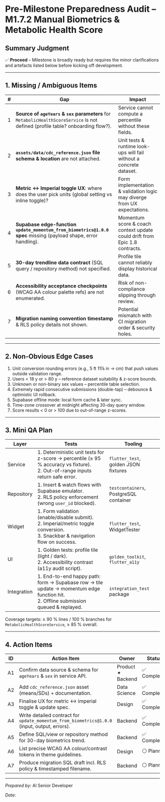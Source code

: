 # Pre-Milestone Preparedness Audit – M1.7.2 Manual Biometrics & Metabolic Health Score

## Summary Judgment

✅ **Proceed** – Milestone is broadly ready but requires the minor
clarifications and artefacts listed below before kicking off development.

---

## 1. Missing / Ambiguous Items

| # | Gap                                                                                                                             | Impact                                                                     |
| - | ------------------------------------------------------------------------------------------------------------------------------- | -------------------------------------------------------------------------- |
| 1 | **Source of `ageYears` & `sex` parameters** for `MetabolicHealthScoreService` is not defined (profile table? onboarding flow?). | Service cannot compute a percentile without these fields.                  |
| 2 | **`assets/data/cdc_reference.json` file schema & location** are not attached.                                                   | Unit tests & runtime look-ups will fail without a concrete dataset.        |
| 3 | **Metric ↔ Imperial toggle UX**: where does the user pick units (global setting vs inline toggle)?                              | Form implementation & validation logic may diverge from UX expectations.   |
| 4 | **Supabase edge-function `update_momentum_from_biometrics@1.0.0` spec** missing (payload shape, error handling).                | Momentum score & coach context update could drift from Epic 1.8 contracts. |
| 5 | **30-day trendline data contract** (SQL query / repository method) not specified.                                               | Profile tile cannot reliably display historical data.                      |
| 6 | **Accessibility acceptance checkpoints** (WCAG AA colour palette refs) are not enumerated.                                      | Risk of non-compliance slipping through review.                            |
| 7 | **Migration naming convention timestamp** & RLS policy details not shown.                                                       | Potential mismatch with CI migration order & security holes.               |

---

## 2. Non-Obvious Edge Cases

1. Unit conversion rounding errors (e.g., 5 ft 11⅞ in → cm) that push values
   outside validation range.
2. Users < 18 y or > 80 y – reference dataset suitability & z-score bounds.
3. Unknown or non-binary sex values – percentile table selection.
4. Extremely rapid consecutive submissions (double-tap) – debounce & optimistic
   UI rollback.
5. Supabase offline mode: local form cache & later sync.
6. Time-zone crossover at midnight affecting 30-day query window.
7. Score results < 0 or > 100 due to out-of-range z-scores.

---

## 3. Mini QA Plan

| Layer       | Tests                                                                                                                                 | Tooling                                |
| ----------- | ------------------------------------------------------------------------------------------------------------------------------------- | -------------------------------------- |
| Service     | 1. Deterministic unit tests for z-score → percentile (≥ 95 % accuracy vs fixture).<br>2. Out-of-range inputs return safe error.       | `flutter_test`, golden JSON fixtures   |
| Repository  | 1. Insert & watch flows with Supabase emulator.<br>2. RLS policy enforcement (wrong `user_id` blocked).                               | `testcontainers`, PostgreSQL container |
| Widget      | 1. Form validation (enable/disable submit).<br>2. Imperial/metric toggle conversion.<br>3. Snackbar & navigation flow on success.     | `flutter_test`, WidgetTester           |
| UI          | 1. Golden tests: profile tile (light / dark).<br>2. Accessibility contrast (a11y audit script).                                       | `golden_toolkit`, `flutter_a11y`       |
| Integration | 1. End-to-end happy path: form → Supabase row → tile update → momentum edge function hit.<br>2. Offline submission queued & replayed. | `integration_test` package             |

Coverage targets: ≥ 90 % lines / 100 % branches for
`MetabolicHealthScoreService`, ≥ 85 % overall.

---

## 4. Action Items

| ID | Action Item                                                                                  | Owner             | Status       |
| -- | -------------------------------------------------------------------------------------------- | ----------------- | ------------ |
| A1 | Confirm data source & schema for `ageYears` & `sex` in service API.                          | Product ✦ Backend | ✅ Completed |
| A2 | Add `cdc_reference.json` asset (means/SDs) + documentation.                                  | Data Science      | ✅ Completed |
| A3 | Finalise UX for metric ↔ imperial toggle & update spec.                                      | Design            | ✅ Completed |
| A4 | Write detailed contract for `update_momentum_from_biometrics@1.0.0` (input, output, errors). | Backend           | ✅ Completed |
| A5 | Define SQL/view or repository method for 30-day biometrics trend.                            | Backend           | ✅ Completed |
| A6 | List precise WCAG AA colour/contrast tokens in theme guidelines.                             | Design            | ⚪ Planned   |
| A7 | Produce migration SQL draft incl. RLS policy & timestamped filename.                         | Backend           | ⚪ Planned   |

---

_Prepared by:_ AI Senior Developer

_Date:_ <!-- Fill when merging -->
